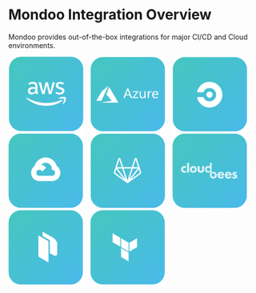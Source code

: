 # Mondoo Integration Overview

Mondoo provides out-of-the-box integrations for major CI/CD and Cloud environments.

<style>
a.integration {
  text-decoration: none;
  border: none;
}

a:hover.integration {
  opacity: 0.6;
}

a.integration img {
  width: 150px;
  margin-right:10px;
}
</style>

<a href="/docs/integration/aws-ec2" aria-label="AWS Integration" class="integration"><img src="../assets/button-aws.png" class="integration"/></a>
<a href="/docs/integration/cicd?id=azure-devops" aria-label="Azure Integration" class="integration"><img src="../assets/button-azure.png" /></a>
<a href="/docs/integration/cicd?id=circle-ci" aria-label="Circle CI integration" class="integration"><img src="../assets/button-circleci.png" /></a>
<a href="/docs/integration/cicd?id=gcp-cloudbuild" aria-label="GCP integration" class="integration"><img src="../assets/button-gcp.png" /></a>
<a href="/docs/integration/cicd?id=gitlab" aria-label="Gitlab Integration" class="integration"><img src="../assets/button-gitlab.png"/></a>
<a href="/docs/integration/cicd?id=jenkins" aria-label="Jenkins Integration" class="integration"><img src="../assets/button-cloudbees.png"/></a>
<a href="/docs/integration/packer" aria-label="Packer integration" class="integration"><img src="../assets/button-packer.png" /></a>
<a href="/docs/integration/terraform" aria-label="Terraform Integration" class="integration"><img src="../assets/button-terraform.png"/></a>


